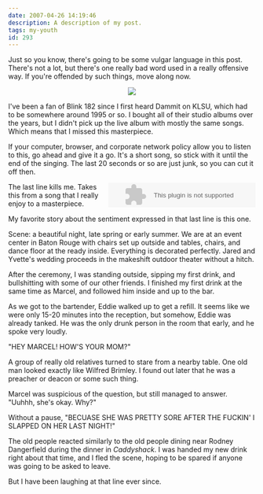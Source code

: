 ```yaml
---
date: 2007-04-26 14:19:46
description: A description of my post.
tags: my-youth
id: 293
---
```

Just so you know, there's going to be some vulgar language in this post.  There's not a lot, but there's one really bad word used in a really offensive way.  If you're offended by such things, move along now.

<center><img src="/img/greenline.gif"></center>

I've been a fan of Blink 182 since I first heard Dammit on KLSU, which had to be somewhere around 1995 or so.  I bought all of their studio albums over the years, but I didn't pick up the live album with mostly the same songs.  Which means that I missed this masterpiece.
<!--more-->
If your computer, browser, and corporate network policy allow you to listen to this, go ahead and give it a go.  It's a short song, so stick with it until the end of the singing.  The last 20 seconds or so are just junk, so you can cut it off then.

<EMBED  NAME="nsplay" PLUGINSPAGE="http://www.microsoft.com/windows/mediaplayer/download/default.asp" SRC="/sound/FamilyReunion.mp3" TYPE="application/x-mplayer2"  AUTOSTART="0" SHOWCONTROLS="1"  height="50" align="right"><noembed>Sorry Captain.  Your browser does not support plug-ins for digital video.</noembed>

The last line kills me.  Takes this from a song that I really enjoy to a masterpiece.

My favorite story about the sentiment expressed in that last line is this one.

Scene:  a beautiful night, late spring or early summer.  We are at an event center in Baton Rouge with chairs set up outside and tables, chairs, and dance floor at the ready inside.  Everything is decorated perfectly.  Jared and Yvette's wedding proceeds in the makeshift outdoor theater without a hitch.  

After the ceremony, I was standing outside, sipping my first drink, and bullshitting with some of our other friends.  I finished my first drink at the same time as Marcel, and followed him inside and up to the bar.

As we got to the bartender, Eddie walked up to get a refill.  It seems like we were only 15-20 minutes into the reception, but somehow, Eddie was already tanked.  He was the only drunk person in the room that early, and he spoke very loudly.

"HEY MARCEL!  HOW'S YOUR MOM?"

A group of really old relatives turned to stare from a nearby table.  One old man looked exactly like Wilfred Brimley.  I found out later that he was a preacher or deacon or some such thing.

Marcel was suspicious of the question, but still managed to answer.  "Uuhhh, she's okay.  Why?"

Without a pause, "BECUASE SHE WAS PRETTY SORE AFTER THE FUCKIN' I SLAPPED ON HER LAST NIGHT!"

The old people reacted similarly to the old people dining near Rodney Dangerfield during the dinner in <i>Caddyshack</i>.  I was handed my new drink right about that time, and I fled the scene, hoping to be spared if anyone was going to be asked to leave.

But I have been laughing at that line ever since.

